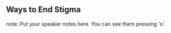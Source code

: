 ##  Ways to End Stigma



note:
    Put your speaker notes here.
    You can see them pressing 's'.
